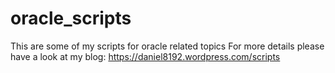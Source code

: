 # oracle_scripts
This are some of my scripts for oracle related topics
For more details please have a look at my blog: https://daniel8192.wordpress.com/scripts
